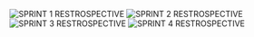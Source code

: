 ![SPRINT 1 RESTROSPECTIVE](https://user-images.githubusercontent.com/62369882/81603188-5351a280-93a4-11ea-8438-7b4ea8dda18f.png)
![SPRINT 2 RESTROSPECTIVE](https://user-images.githubusercontent.com/62369882/82778018-6e052c00-9e26-11ea-9b21-2a9890d196bd.png)
![SPRINT 3 RESTROSPECTIVE](https://user-images.githubusercontent.com/62369882/83477666-2f94f000-a46a-11ea-8f39-5e837c589b2b.png)
![SPRINT 4 RESTROSPECTIVE](https://user-images.githubusercontent.com/62369882/86248777-b7af0800-bb84-11ea-8114-cee3b2a482fa.png)


